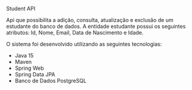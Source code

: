 Student API

Api que possibilita a adição, consulta, atualização e exclusão de um estudante do banco de dados.
A entidade estudante possui os seguintes atributos: Id, Nome, Email, Data de Nascimento e Idade.

O sistema foi desenvolvido utilizando as seguintes tecnologias:
- Java 15
- Maven
- Spring Web
- Spring Data JPA
- Banco de Dados PostgreSQL


